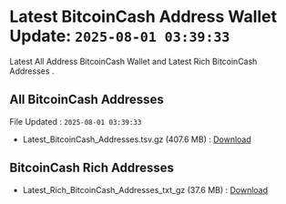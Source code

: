 # Latest BitcoinCash Address Wallet Update: `2025-08-01 03:39:33`

Latest All Address BitcoinCash Wallet and Latest Rich BitcoinCash Addresses .

## All BitcoinCash Addresses

File Updated : `2025-08-01 03:39:33`

- Latest_BitcoinCash_Addresses.tsv.gz (407.6 MB) : [Download](https://github.com/Pymmdrza/Rich-Address-Wallet/releases/tag/BitcoinCash)

## BitcoinCash Rich Addresses

- Latest_Rich_BitcoinCash_Addresses_txt_gz (37.6 MB) : [Download](https://github.com/Pymmdrza/Rich-Address-Wallet/releases/tag/BitcoinCash)
